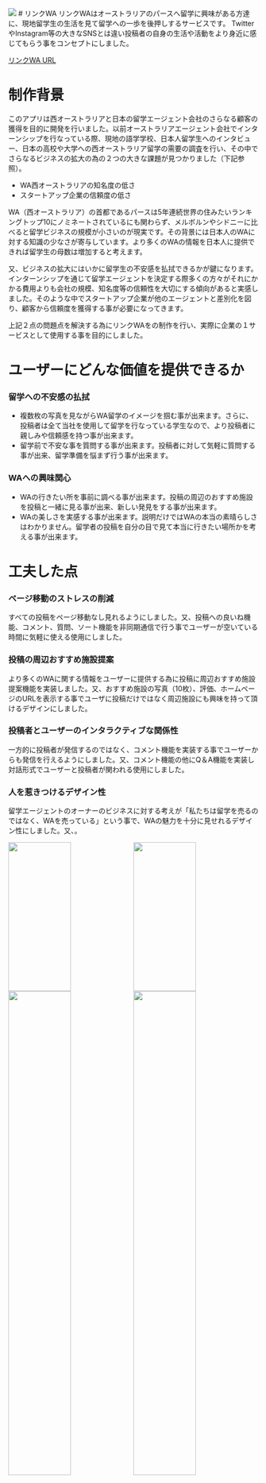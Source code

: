 <img src="https://user-images.githubusercontent.com/75351671/104306468-50014e80-5511-11eb-900a-8ff023fdcd95.png">
# リンクWA
リンクWAはオーストラリアのパースへ留学に興味がある方達に、現地留学生の生活を見て留学への一歩を後押しするサービスです。
TwitterやInstagram等の大きなSNSとは違い投稿者の自身の生活や活動をより身近に感じてもらう事をコンセプトにしました。

[リンクWA URL](https://study-perth-app01.herokuapp.com)

# 制作背景
このアプリは西オーストラリアと日本の留学エージェント会社のさらなる顧客の獲得を目的に開発を行いました。以前オーストラリアエージェント会社でインターンシップを行なっている際、現地の語学学校、日本人留学生へのインタビュー、日本の高校や大学への西オーストラリア留学の需要の調査を行い、その中でさらなるビジネスの拡大の為の２つの大きな課題が見つかりました（下記参照）。

* WA西オーストラリアの知名度の低さ
* スタートアップ企業の信頼度の低さ

WA（西オーストラリア）の首都であるパースは5年連続世界の住みたいランキングトップ10にノミネートされているにも関わらず、メルボルンやシドニーに比べると留学ビジネスの規模が小さいのが現実です。その背景には日本人のWAに対する知識の少なさが寄与しています。より多くのWAの情報を日本人に提供できれば留学生の母数は増加すると考えます。

又、ビジネスの拡大にはいかに留学生の不安感を払拭できるかが鍵になります。インターンシップを通じて留学エージェントを決定する際多くの方々がそれにかかる費用よりも会社の規模、知名度等の信頼性を大切にする傾向があると実感しました。そのような中でスタートアップ企業が他のエージェントと差別化を図り、顧客から信頼度を獲得する事が必要になってきます。

上記２点の問題点を解決する為にリンクWAをの制作を行い、実際に企業の１サービスとして使用する事を目的にしました。


# ユーザーにどんな価値を提供できるか

### 留学への不安感の払拭
* 複数枚の写真を見ながらWA留学のイメージを掴む事が出来ます。さらに、投稿者は全て当社を使用して留学を行なっている学生なので、より投稿者に親しみや信頼感を持つ事が出来ます。
* 留学前で不安な事を質問する事が出来ます。投稿者に対して気軽に質問する事が出来、留学準備を悩まず行う事が出来ます。

### WAへの興味関心
* WAの行きたい所を事前に調べる事が出来ます。投稿の周辺のおすすめ施設を投稿と一緒に見る事が出来、新しい発見をする事が出来ます。
* WAの美しさを実感する事が出来ます。説明だけではWAの本当の素晴らしさはわかりません。留学者の投稿を自分の目で見て本当に行きたい場所かを考える事が出来ます。


# 工夫した点

### ページ移動のストレスの削減
すべての投稿をページ移動なし見れるようにしました。又、投稿への良いね機能、コメント、質問、ソート機能を非同期通信で行う事でユーザーが空いている時間に気軽に使える使用にしました。

### 投稿の周辺おすすめ施設提案
より多くのWAに関する情報をユーザーに提供する為に投稿に周辺おすすめ施設提案機能を実装しました。又、おすすめ施設の写真（10枚）、評価、ホームページのURLを表示する事でユーザに投稿だけではなく周辺施設にも興味を持って頂けるデザインにしました。

### 投稿者とユーザーのインタラクティブな関係性
一方的に投稿者が発信するのではなく、コメント機能を実装する事でユーザーからも発信を行えるようにしました。又、コメント機能の他にQ＆A機能を実装し対話形式でユーザーと投稿者が関われる使用にしました。


### 人を惹きつけるデザイン性
留学エージェントのオーナーのビジネスに対する考えが「私たちは留学を売るのではなく、WAを売っている」という事で、WAの魅力を十分に見せれるデザイン性にしました。又、。


<img width="50%" height="300px" src="https://user-images.githubusercontent.com/75351671/104306563-69a29600-5511-11eb-9cbe-648d26ae3f76.png"><img height="300px" width="50%" src="https://user-images.githubusercontent.com/75351671/104307253-5512cd80-5512-11eb-9233-da34c61b8060.png">
<img width="50%" src="https://user-images.githubusercontent.com/75351671/104306591-72936780-5511-11eb-9ebb-9c46a576512f.png"><img width="50%" src="https://user-images.githubusercontent.com/75351671/104306618-7c1ccf80-5511-11eb-9bbb-3325021c8305.png">

# 機能一覧
### ユーザー管理機能

* ユーザー登録・編集・削除（devise）
* Twitter, Google APIを使用したSNS承認ログイン
* プロフィール画像の登録・編集（Active Storage)
* マイページに投稿の一覧アニメーションなどを使用する事でより視覚的にユーザーに楽しんで頂けるデザインを心がけました表示
* 投稿数、いいね数、質問回答数の可視化

### 投稿機能

* 投稿、編集、削除
* 一覧表示・詳細表示(Ajax処理）
* いいね付け(Ajax処理)・いいね数に応じてトレンド一覧表示
* 投稿のソート機能(Ajax処理）
* サブイメージとメインイメージの切替(Ajax処理）
* コメントと対話形式Q＆A機能(Ajax処理）
　
### 投稿周辺のおすすめ提案
* 投稿周辺施設のおすすめ機能(Maps JavaScript, APIGeocoding API,Places API)

### レスポンシブデザイン

# 使用技術
### フロントエンド

* HTML
* CSS(SCSS)
* JavaScript
* Bootstrap
### バックエンド

* Ruby 2.4.10
* Rails 5.2.4.4

### 本番環境
* heroku
* S3
* Postgres

# 最後に
大変お忙しい中、最後までご覧いただき誠にありがとうございました。

ご興味を持っていただけましたら、下記リンクもご覧頂けると幸いです。

[Twitter](https://twitter.com/99eeem99):日々の学習を投稿しています。
[stand fm](https://stand.fm/channels/5ff064561f63b1cf68487a30):プログラミングの気づきやエラーを解決した方法等を発信しています（全て英語）。
